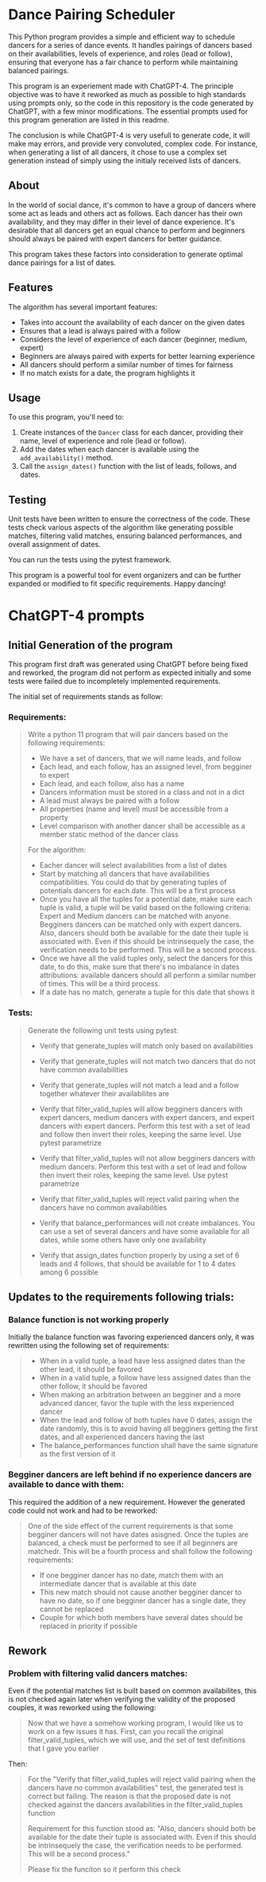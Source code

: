 # Dance Pairing Scheduler

This Python program provides a simple and efficient way to schedule dancers for a series of dance events. It handles pairings of dancers based on their availabilities, levels of experience, and roles (lead or follow), ensuring that everyone has a fair chance to perform while maintaining balanced pairings.

This program is an experiement made with ChatGPT-4.
The principle objective was to have it reworked as much as possible to high standards using prompts only, so the code in this repository is the code generated by ChatGPT, with a few minor modifications.
The essential prompts used for this program generation are listed in this readme.

The conclusion is while ChatGPT-4 is very usefull to generate code, it will make may errors, and provide very convoluted, complex code.
For instance, when generating a list of all dancers, it chose to use a complex set generation instead of simply using the initialy received lists of dancers.


## About

In the world of social dance, it's common to have a group of dancers where some act as leads and others act as follows. Each dancer has their own availability, and they may differ in their level of dance experience. It's desirable that all dancers get an equal chance to perform and beginners should always be paired with expert dancers for better guidance.

This program takes these factors into consideration to generate optimal dance pairings for a list of dates.

## Features

The algorithm has several important features:

- Takes into account the availability of each dancer on the given dates
- Ensures that a lead is always paired with a follow
- Considers the level of experience of each dancer (beginner, medium, expert)
- Beginners are always paired with experts for better learning experience
- All dancers should perform a similar number of times for fairness
- If no match exists for a date, the program highlights it 

## Usage

To use this program, you'll need to:

1. Create instances of the `Dancer` class for each dancer, providing their name, level of experience and role (lead or follow).
2. Add the dates when each dancer is available using the `add_availability()` method.
3. Call the `assign_dates()` function with the list of leads, follows, and dates.

## Testing

Unit tests have been written to ensure the correctness of the code. These tests check various aspects of the algorithm like generating possible matches, filtering valid matches, ensuring balanced performances, and overall assignment of dates.

You can run the tests using the pytest framework. 

This program is a powerful tool for event organizers and can be further expanded or modified to fit specific requirements. Happy dancing!

# ChatGPT-4 prompts

## Initial Generation of the program

This program first draft was generated using ChatGPT before being fixed and reworked, the program did not perform as expected initially and some tests were failed due to incompletely implemented requirements.

The initial set of requirements stands as follow:

### Requirements:

> Write a python 11 program that will pair dancers based on the following requirements:
> 
> - We have a set of dancers, that we will name leads, and follow
> - Each lead, and each follow, has an assigned level, from begginer to expert
> - Each lead, and each follow, also has a name
> - Dancers information must be stored in a class and not in a dict
> - A lead must always be paired with a follow
> - All properties (name and level) must be accessible from a property
> - Level comparison with another dancer shall be accessible as a member static method of the dancer class
> 
> For the algorithm:
> 
> - Eacher dancer will select availabilities from a list of dates
> - Start by matching all dancers that have availabilities compatibilities. You could do that by generating tuples of potentials dancers for each date. This will be a first process
> - Once you have all the tuples for a potential date, make sure each tuple is valid, a tuple will be valid based on the following criteria: Expert and Medium dancers can be matched with anyone. Begginers dancers can be matched only with expert dancers. Also, dancers should both be available for the date their tuple is associated with. Even if this should be intrinsequely the case, the verification needs to be performed. This will be a second process.
> - Once we have all the valid tuples only, select the dancers for this date, to do this, make sure that there's no imbalance in dates attributions: available dancers should all perform a similar number of times. This will be a third process.
> - If a date has no match, generate a tuple for this date that shows it


### Tests:

> Generate the following unit tests using pytest:
> 
> - Verify that generate_tuples will match only based on availabilities
> - Verify that generate_tuples will not match two dancers that do not have common availabilities
> - Verify that generate_tuples will not match a lead and a follow together whatever their availabilites are
> 
> - Verify that filter_valid_tuples will allow begginers dancers with expert dancers, medium dancers with expert dancers, and expert dancers with expert dancers. Perform this test with a set of lead and follow then invert their roles, keeping the same level. Use pytest parametrize
> - Verify that filter_valid_tuples will not allow begginers dancers with medium dancers.  Perform this test with a set of lead and follow then invert their roles, keeping the same level. Use pytest parametrize
> - Verify that filter_valid_tuples will reject valid pairing when the dancers have no common availabilities
> 
> - Verify that balance_performances will not create imbalances. You can use a set of several dancers and have some available for all dates, while some others have only one availability
> 
> - Verify that assign_dates function properly by using a set of 6 leads and 4 follows, that should be available for 1 to 4 dates among 6 possible

## Updates to the requirements following trials:

### Balance function is not working properly

Initially the balance function was favoring experienced dancers only, it was rewritten using the following set of requirements:

> - When in a valid tuple, a lead have less assigned dates than the other lead, it should be favored
> - When in a valid tuple, a follow have less assigned dates than the other follow, it should be favored
> - When making an arbitration between an begginer and a more advanced dancer, favor the tuple with the less experienced dancer
> - When the lead and follow of both tuples have 0 dates, assign the date randomly, this is to avoid having all begginers getting the first dates, and all experienced dancers having the last
> - The balance_performances function shall have the same signature as the first version of it

### Begginer dancers are left behind if no experience dancers are available to dance with them:

This required the addition of a new requirement. However the generated code could not work and had to be reworked:

> One of the side effect of the current requirements is that some begginer dancers will not have dates asisgned.
> Once the tuples are balanced, a check must be performed to see if all beginners are matchedr. This will be a fourth process and shall follow the following requirements:
> 
> - If one begginer dancer has no date, match them with an intermediate dancer that is available at this date
> - This new match should not cause another begginer dancer to have no date, so if one begginer dancer has a single date, they cannot be replaced
> - Couple for which both members have several dates should be replaced in priority if possible

## Rework

### Problem with filtering valid dancers matches:

Even if the potential matches list is built based on common availabilites, this is not checked again later when verifying the validity of the proposed couples, it was reworked using the following:

> Now that we have a somehow working program, I would like us to work on a few issues it has. 
> First, can you recall the original filter_valid_tuples, which we will use, and the set of test definitions that I gave you earlier

Then: 

> For the "Verify that filter_valid_tuples will reject valid pairing when the dancers have no common availabilities" test, the generated test is correct but failing. The reason is that the proposed date is not checked against the dancers availabilities in the filter_valid_tuples function
> 
> Requirement for this function stood as: "Also, dancers should both be available for the date their tuple is associated with. Even if this should be intrinsequely the case, the verification needs to be performed. This will be a second process."
> 
> Please fix the funciton so it perform this check


